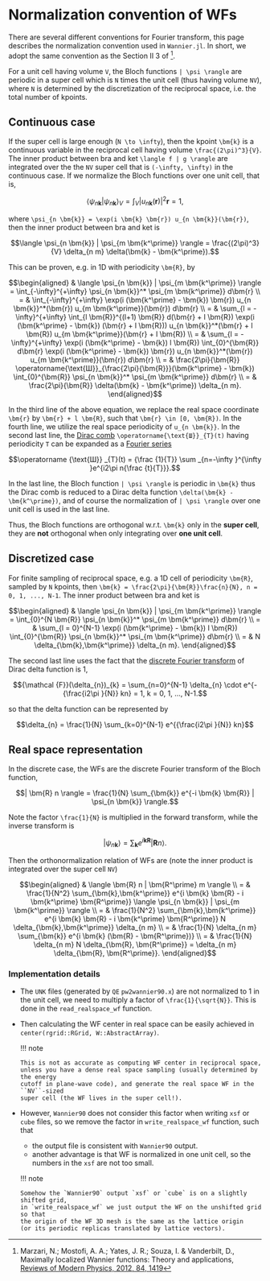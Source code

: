 # Normalization convention of WFs

There are several different conventions for Fourier transform, this page describes
the normalization convention used in `Wannier.jl`. In short, we adopt the same convention
as the Section II 3 of [^RMP].

For a unit cell having volume ``V``, the Bloch functions ``| \psi \rangle`` are periodic
in a super cell which is ``N`` times the unit cell (thus having volume ``NV``),
where ``N`` is determined by the discretization of the reciprocal space, i.e. the total
number of kpoints.

## Continuous case

If the super cell is large enough (``N \to \infty``), then the kpoint ``\bm{k}`` is a
continuous variable in the reciprocal cell having volume ``\frac{(2\pi)^3}{V}``. The inner
product between bra and ket ``\langle f | g \rangle`` are integrated over the the ``NV``
super cell that is ``(-\infty, \infty)`` in the continuous case. If we normalize the Bloch
functions over one unit cell, that is,

```math
\langle \psi_{n \bm{k}} | \psi_{n \bm{k}} \rangle_V
= \int_V | u_{n \bm{k}}(\bm{r}) |^2 \bm{r} = 1,
```

where ``\psi_{n \bm{k}} = \exp(i \bm{k} \bm{r}) u_{n \bm{k}}(\bm{r})``, then the inner
product between bra and ket is

```math
\langle \psi_{n \bm{k}} | \psi_{m \bm{k^\prime}} \rangle
= \frac{(2\pi)^3}{V} \delta_{n m} \delta(\bm{k} - \bm{k^\prime}).
```

This can be proven, e.g. in 1D with periodicity ``\bm{R}``, by

```math
\begin{aligned}
& \langle \psi_{n \bm{k}} | \psi_{m \bm{k^\prime}} \rangle
= \int_{-\infty}^{+\infty} \psi_{n \bm{k}}^* \psi_{m \bm{k^\prime}} d\bm{r} \\
= & \int_{-\infty}^{+\infty} \exp(i (\bm{k^\prime} - \bm{k}) \bm{r})
    u_{n \bm{k}}^*(\bm{r}) u_{m \bm{k^\prime}}(\bm{r}) d\bm{r} \\
= & \sum_{l = -\infty}^{+\infty} \int_{l \bm{R}}^{(l+1) \bm{R}} d(\bm{r} + l \bm{R})
    \exp(i (\bm{k^\prime} - \bm{k}) (\bm{r} + l \bm{R}))
    u_{n \bm{k}}^*(\bm{r} + l \bm{R}) u_{m \bm{k^\prime}}(\bm{r} + l \bm{R}) \\
= & \sum_{l = -\infty}^{+\infty} \exp(i (\bm{k^\prime} - \bm{k}) l \bm{R})
    \int_{0}^{\bm{R}} d\bm{r} \exp(i (\bm{k^\prime} - \bm{k}) \bm{r})
    u_{n \bm{k}}^*(\bm{r}) u_{m \bm{k^\prime}}(\bm{r}) d\bm{r} \\
= & \frac{2\pi}{\bm{R}} \operatorname{\text{Ш}}_{\frac{2\pi}{\bm{R}}}(\bm{k^\prime} - \bm{k})
    \int_{0}^{\bm{R}} \psi_{n \bm{k}}^* \psi_{m \bm{k^\prime}} d\bm{r} \\
= & \frac{2\pi}{\bm{R}} \delta(\bm{k} - \bm{k^\prime}) \delta_{n m}.
\end{aligned}
```

In the third line of the above equation, we replace the real space coordinate ``\bm{r}``
by ``\bm{r} + l \bm{R}``, such that ``\bm{r} \in [0, \bm{R})``. In the fourth line,
we utilize the real space periodicity of ``u_{n \bm{k}}``.
In the second last line, the [Dirac comb](https://en.wikipedia.org/wiki/Dirac_comb)
``\operatorname{\text{Ш}}_{T}(t)`` having periodicity ``T`` can be expanded as a
[Fourier series](https://en.wikipedia.org/wiki/Fourier_series)

```math
\operatorname {\text{Ш}} _{T}(t) =
{\frac {1}{T}} \sum _{n=-\infty }^{\infty }e^{i2\pi n{\frac {t}{T}}}.
```

In the last line, the Bloch function ``| \psi \rangle`` is periodic in ``\bm{k}``
thus the Dirac comb is reduced to a Dirac delta function
``\delta(\bm{k} - \bm{k^\prime})``, and of course the normalization of ``| \psi \rangle``
over one unit cell is used in the last line.

Thus, the Bloch functions are orthogonal w.r.t. ``\bm{k}`` only in the **super cell**,
they are **not** orthogonal when only integrating over **one unit cell**.

## Discretized case

For finite sampling of reciprocal space, e.g. a 1D cell of periodicity ``\bm{R}``,
sampled by ``N`` kpoints, then
``\bm{k} = \frac{2\pi}{\bm{R}}\frac{n}{N}, n = 0, 1, ..., N-1``.
The inner product between bra and ket is

```math
\begin{aligned}
& \langle \psi_{n \bm{k}} | \psi_{m \bm{k^\prime}} \rangle
= \int_{0}^{N \bm{R}} \psi_{n \bm{k}}^* \psi_{m \bm{k^\prime}} d\bm{r} \\
= & \sum_{l = 0}^{N-1} \exp(i (\bm{k^\prime} - \bm{k}) l \bm{R})
    \int_{0}^{\bm{R}} \psi_{n \bm{k}}^* \psi_{m \bm{k^\prime}} d\bm{r} \\
= & N \delta_{\bm{k},\bm{k^\prime}} \delta_{n m}.
\end{aligned}
```

The second last line uses the fact that the
[discrete Fourier transform](https://en.wikipedia.org/wiki/Discrete_Fourier_transform)
of Dirac delta function is 1,

```math
{\mathcal {F}}(\delta_{n})_{k} =
    \sum_{n=0}^{N-1} \delta_{n} \cdot e^{-{\frac{i2\pi }{N}} kn}
    = 1, k = 0, 1, ..., N-1.
```

so that the delta function can be represented by

```math
\delta_{n} = \frac{1}{N} \sum_{k=0}^{N-1} e^{{\frac{i2\pi }{N}} kn}
```

## Real space representation

In the discrete case, the WFs are the discrete Fourier transform of the Bloch function,

```math
| \bm{R} n \rangle = \frac{1}{N} \sum_{\bm{k}}
    e^{-i \bm{k} \bm{R}} | \psi_{n \bm{k}} \rangle.
```

Note the factor ``\frac{1}{N}`` is multiplied in the forward transform,
while the inverse transform is

```math
| \psi_{n \bm{k}} \rangle = \sum_{\bm{k}} e^{i \bm{k} \bm{R}} | \bm{R} n \rangle.
```

Then the orthonormalization relation of WFs are (note the inner product is
integrated over the super cell ``NV``)

```math
\begin{aligned}
& \langle \bm{R} n | \bm{R^\prime} m \rangle \\
= & \frac{1}{N^2} \sum_{\bm{k},\bm{k^\prime}} e^{i \bm{k} \bm{R} - i \bm{k^\prime} \bm{R^\prime}}
    \langle \psi_{n \bm{k}} | \psi_{m \bm{k^\prime}} \rangle \\
= & \frac{1}{N^2} \sum_{\bm{k},\bm{k^\prime}} e^{i \bm{k} \bm{R} - i \bm{k^\prime} \bm{R^\prime}}
    N \delta_{\bm{k},\bm{k^\prime}} \delta_{n m} \\
= & \frac{1}{N} \delta_{n m} \sum_{\bm{k}} e^{i \bm{k} (\bm{R} - \bm{R^\prime})} \\
= & \frac{1}{N} \delta_{n m} N \delta_{\bm{R}, \bm{R^\prime}}
= \delta_{n m} \delta_{\bm{R}, \bm{R^\prime}}.
\end{aligned}
```

### Implementation details

- The `UNK` files (generated by `QE` `pw2wannier90.x`) are not normalized to 1
  in the unit cell, we need to multiply a factor of ``\frac{1}{\sqrt{N}}``.
  This is done in the `read_realspace_wf` function.

- Then calculating the WF center in real space can be easily achieved
  in `center(rgrid::RGrid, W::AbstractArray)`.

  !!! note

      This is not as accurate as computing WF center in reciprocal space,
      unless you have a dense real space sampling (usually determined by the energy
      cutoff in plane-wave code), and generate the real space WF in the ``NV``-sized
      super cell (the WF lives in the super cell!).

- However, `Wannier90` does not consider this factor when writing `xsf` or `cube` files,
  so we remove the factor in `write_realspace_wf` function, such that

  - the output file is consistent with `Wannier90` output.
  - another advantage is that WF is normalized in one unit cell,
    so the numbers in the `xsf` are not too small.

  !!! note

      Somehow the `Wannier90` output `xsf` or `cube` is on a slightly shifted grid,
      in `write_realspace_wf` we just output the WF on the unshifted grid so that
      the origin of the WF 3D mesh is the same as the lattice origin
      (or its periodic replicas translated by lattice vectors).

[^RMP]: Marzari, N.; Mostofi, A. A.; Yates, J. R.; Souza, I. & Vanderbilt, D.,
    Maximally localized Wannier functions: Theory and applications,
    [Reviews of Modern Physics, 2012, 84, 1419](https://dx.doi.org/10.1103/revmodphys.84.1419)
